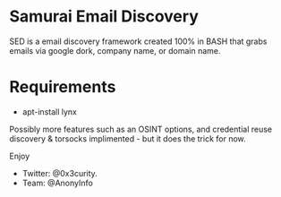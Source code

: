 # Samurai Email Discovery
SED is a email discovery framework created 100% in BASH that grabs emails via google dork, company name, or domain name.

# Requirements
- apt-install lynx

Possibly more features such as an OSINT options, and credential reuse discovery & torsocks implimented - but it does the trick for now.

Enjoy
- Twitter: @0x3curity.
- Team:    @AnonyInfo
